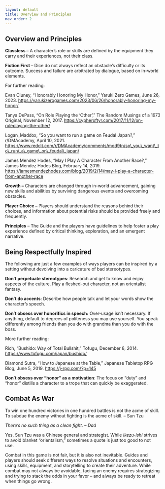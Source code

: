 ```yaml
---
layout: default
title: Overview and Principles
nav_order: 2
---
```

## Overview and Principles

**Classless –** A character’s role or skills are defined by the equipment they carry and their experiences, not their class.

**Fiction First –** Dice do not always reflect an obstacle’s difficulty or its outcome. Success and failure are arbitrated by dialogue, based on in-world elements.

For further reading:

Evan Cluney, “Honorably Honoring My Honor,” Yaruki Zero Games, June 26, 2023. https://yarukizerogames.com/2023/06/26/honorably-honoring-my-honor/

Tanya DePass, “On Role Playing the ‘Other’,” The Random Musings of a 1973 Original, November 12, 2017. https://cypheroftyr.com/2017/11/12/on-roleplaying-the-other/

Logan\_Maddox, “So you want to run a game on Feudal Japan?,” r/DMAcademy, April 10, 2021. https://www.reddit.com/r/DMAcademy/comments/mod9tn/so\_you\_want\_to\_run\_a\_game\_on\_feudal\_japan/

James Mendez Hodes, “May I Play A Character From Another Race?,” James Mendez Hodes Blog, February 14, 2019. https://jamesmendezhodes.com/blog/2019/2/14/may-i-play-a-character-from-another-race

**Growth –** Characters are changed through in-world advancement, gaining new skills and abilities by surviving dangerous events and overcoming obstacles.

**Player Choice –** Players should understand the reasons behind their choices, and information about potential risks should be provided freely and frequently.

**Principles** – The Guide and the players have guidelines to help foster a play experience defined by critical thinking, exploration, and an emergent narrative.

## Being Respectfully Inspired

The following are just a few examples of ways players can be inspired by a setting without devolving into a caricature of bad stereotypes.

**Don’t perpetuate stereotypes**: Research and get to know and enjoy aspects of the culture. Play a fleshed-out character, not an orientalist fantasy.

**Don’t do accents**: Describe how people talk and let your words show the character’s speech.

**Don’t obsess over honorifics in speech:** Over-usage isn’t necessary. If anything, default to degrees of politeness you may use yourself. You speak differently among friends than you do with grandma than you do with the boss.

More further reading:

Rich, “Bushido: Way of Total Bullshit,” Tofugu, December 8, 2014. https://www.tofugu.com/japan/bushido/

Diamond Sutra, “How to Japanese at the Table,” Japanese Tabletop RPG Blog, June 5, 2019. https://j-rpg.com/?p=145

**Don’t obsess over “honor” as a motivation**: The focus on “duty” and “honor” distills a character to a trope that can quickly be exaggerated.

## Combat As War

To win one hundred victories in one hundred battles is not the acme of skill. To subdue the enemy without fighting is the acme of skill. – Sun Tzu

_There’s no such thing as a clean fight. – Dad_

Yes, Sun Tzu was a Chinese general and strategist. While _Ikezu-ishi_ strives to avoid blanket “orientalism,” sometimes a quote is just too good to not use.

Combat in this game is not fair, but it is also not inevitable. Guides and players should seek different ways to resolve situations and encounters, using skills, equipment, and storytelling to create their adventure. While combat may not always be avoidable, facing an enemy requires strategizing and trying to stack the odds in your favor – and always be ready to retreat when things go wrong.
